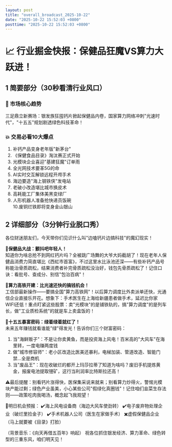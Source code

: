 ```yaml
---
layout: post
title: "overall_broadcast_2025-10-22"
date: "2025-10-22 15:52:03 +0800"
posttime: "2025-10-22 15:52:03 +0800"
---
```


# 📈 行业掘金快报：保健品狂魔VS算力大跃进！

## 1 简要部分（30秒看清行业风口）

### 🚀 市场核心趋势
三足鼎立新赛场：银发族狂囤钙片掀起保健品内卷，国家算力网络冲刺"光速时代"，"十五五"规划剧透绿色科技革命！

### 💥 交易必看10大爆点
1. 补钙产品变身老年版"新茅台"  
2. 《保健食品目录》淘汰赛正式开始  
3. 光模块企业喜迎"基建狂魔"订单雨  
4. 全光网技术要革5G的命  
5. AI实时交互解锁远程开颅手术  
6. 海边要造"海上钢铁侠"发电站  
7. 老破小改造堪比城市换皮术  
8. 高耗能工厂集体美黑变绿厂  
9. 人形机器人准备抢快递员饭碗  
10.废铜烂铁即将变身金山银山

## 2 详细部分（3分钟行业脱口秀）
各位财迷朋友们，今天带你们见识什么叫"边嗑钙片边搞科技"的魔幻现实！

💊**保健品大战：颤抖吧年轻人！**  
知道你为啥总抢不到网红钙片吗？全被跳广场舞的大爷大妈截胡了！现在老年人保健品消费力简直堪比《西虹市首富》，不过这里水比泳池还深——有些补钙产品号称能治骨质疏松，结果消费者补完骨质疏松没治好，钱包先骨质疏松了！记住口诀：看批号、查成分、别信"包治百病"！

🚄**算力高铁开建：比光速还快的搞钱机会！**  
工信部最新操作——要搞全国"算力高铁网"！以后算力调度比外卖派单还快，光通信企业直接乐开花。想象下：手术医生在上海给新疆患者做手术，延迟比你家WIFI还低！重点盯紧这些股票：卖"光模块"的是铺铁轨的，搞"算力调度"的是列车长，做"工业质检系统"的就是车上卖盒饭的！

🌱**十五五暴富密码：绿着绿着就红了！**  
未来五年赚钱就看谁能"绿"得发光！告诉你们三个财富密码：
1. 当"海鲜贩子"：不是让你卖黄鱼，而是投资海上风电！百米高的"大风车"在海里转，一度电赚两度钱
2. 做"城市修容师"：老小区改造比医美还暴利，电梯加装、管道改造、智能门禁...全是商机
3. 当"废品王"：现在收破烂的都开上玛莎拉蒂了知道为啥吗？废旧手机提炼黄金，报废电池提取锂矿，这行当利润率比特斯拉还高！

⚠️最后提醒：别看钙片涨得快，医保集采说来就来；别看算力炒得火，警惕光模块产能过剩；绿色产业虽美，小心某些公司"假绿化真圈钱"！记住咱们韭菜生存法则——政策吃肉我喝汤，概念起飞我观望！

🎯明日机会预报：
✔️海上风电设备商（海边大风车使劲转）
✔️电子废弃物处理企业（破烂里捡金子）
✔️手术机器人公司（医生在家做手术）
✖️虚假保健品企业（马上就要被《目录》打脸）

（背景音乐：《向天再借五百年》响起）
祝各位抓住银发经济、算力革命、绿色转型的三重东风，咱们明天见！